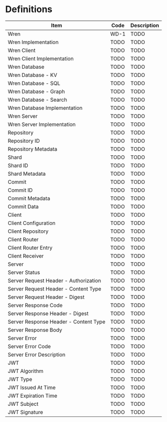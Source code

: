 # Definitions

| Item | Code | Description |
|------|------|-------------|
| Wren | WD-1 | TODO |
| Wren Implementation |TODO | TODO |
| Wren Client | TODO | TODO |
| Wren Client Implementation| TODO | TODO |
| Wren Database | TODO | TODO |
| Wren Database - KV | TODO | TODO |
| Wren Database - SQL | TODO | TODO |
| Wren Database - Graph | TODO | TODO |
| Wren Database - Search | TODO | TODO |
| Wren Database Implementation | TODO | TODO |
| Wren Server | TODO | TODO |
| Wren Server Implementation | TODO | TODO |
| Repository | TODO | TODO |
| Repository ID | TODO | TODO |
| Repository Metadata | TODO | TODO |
| Shard | TODO | TODO |
| Shard ID | TODO | TODO |
| Shard Metadata | TODO | TODO |
| Commit | TODO | TODO |
| Commit ID | TODO | TODO |
| Commit Metadata | TODO | TODO |
| Commit Data | TODO | TODO |
| Client | TODO | TODO |
| Client Configuration | TODO | TODO |
| Client Repository | TODO | TODO |
| Client Router | TODO | TODO |
| Client Router Entry | TODO | TODO |
| Client Receiver | TODO | TODO |
| Server | TODO | TODO |
| Server Status | TODO | TODO |
| Server Request Header - Authorization | TODO | TODO |
| Server Request Header - Content Type | TODO | TODO |
| Server Request Header - Digest | TODO | TODO |
| Server Response Code | TODO | TODO |
| Server Response Header - Digest | TODO | TODO |
| Server Response Header - Content Type | TODO | TODO |
| Server Response Body | TODO | TODO |
| Server Error | TODO | TODO |
| Server Error Code | TODO | TODO |
| Server Error Description | TODO | TODO |
| JWT | TODO | TODO |
| JWT Algorithm | TODO | TODO |
| JWT Type | TODO | TODO |
| JWT Issued At Time | TODO | TODO |
| JWT Expiration Time | TODO | TODO |
| JWT Subject | TODO | TODO |
| JWT Signature | TODO | TODO |